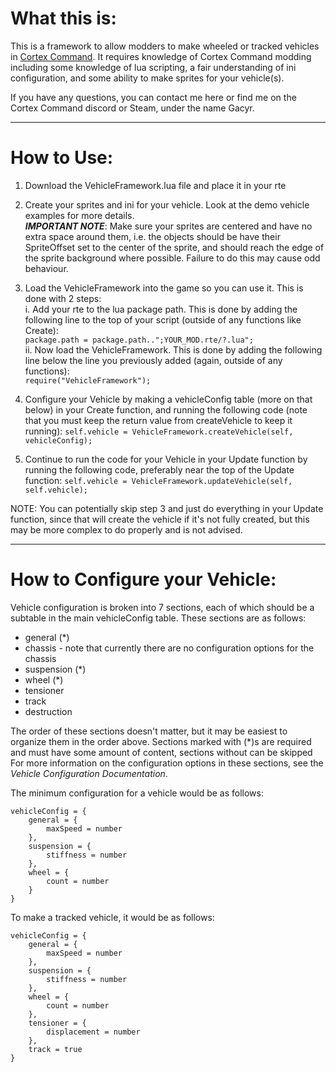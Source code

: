 # What this is:
This is a framework to allow modders to make wheeled or tracked vehicles in [Cortex Command](https://store.steampowered.com/app/209670/Cortex_Command/). It requires knowledge of Cortex Command modding including some knowledge of lua scripting, a fair understanding of ini configuration, and some ability to make sprites for your vehicle(s).

If you have any questions, you can contact me here or find me on the Cortex Command discord or Steam, under the name Gacyr.
********************************
# How to Use:

1. Download the VehicleFramework.lua file and place it in your rte

2. Create your sprites and ini for your vehicle. Look at the demo vehicle examples for more details.  
	***IMPORTANT NOTE***: Make sure your sprites are centered and have no extra space around them, i.e. the objects should be have their SpriteOffset set to the center of the sprite, and should reach the edge of the sprite background where possible. Failure to do this may cause odd behaviour.

3. Load the VehicleFramework into the game so you can use it. This is done with 2 steps:  
	i. Add your rte to the lua package path. This is done by adding the following line to the top of your script (outside of any functions like Create):  
		`package.path = package.path..";YOUR_MOD.rte/?.lua";`  
	ii. Now load the VehicleFramework. This is done by adding the following line below the line you previously added (again, outside of any functions):  
		`require("VehicleFramework");`

4. Configure your Vehicle by making a vehicleConfig table (more on that below) in your Create function, and running the following code (note that you must keep the return value from createVehicle to keep it running):
	`self.vehicle = VehicleFramework.createVehicle(self, vehicleConfig);`

5. Continue to run the code for your Vehicle in your Update function by running the following code, preferably near the top of the Update function:
	`self.vehicle = VehicleFramework.updateVehicle(self, self.vehicle);`
	
NOTE: You can potentially skip step 3 and just do everything in your Update function, since that will create the vehicle if it's not fully created, but this may be more complex to do properly and is not advised.
********************************
# How to Configure your Vehicle:

Vehicle configuration is broken into 7 sections, each of which should be a subtable in the main vehicleConfig table. These sections are as follows:  
* general (\*)  
* chassis - note that currently there are no configuration options for the chassis  
* suspension (\*)  
* wheel (\*)  
* tensioner  
* track  
* destruction  
	
The order of these sections doesn't matter, but it may be easiest to organize them in the order above. Sections marked with (\*)s are required and must have some amount of content, sections without can be skipped
For more information on the configuration options in these sections, see the *Vehicle Configuration Documentation*.

The minimum configuration for a vehicle would be as follows:

	vehicleConfig = {
		general = {
			maxSpeed = number
		},
		suspension = {
			stiffness = number
		},
		wheel = {
			count = number
		}
	}

To make a tracked vehicle, it would be as follows:

	vehicleConfig = {
		general = {
			maxSpeed = number
		},
		suspension = {
			stiffness = number
		},
		wheel = {
			count = number
		},
		tensioner = {
			displacement = number
		},
		track = true
	}
